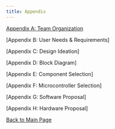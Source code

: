 ```yaml
---
title: Appendix
---
```


[Appendix A: Team Organization](./team_organization.md)

[Appendix B: User Needs & Requirements]

[Appendix C: Design Ideation]

[Appendix D: Block Diagram]

[Appendix E: Component Selection]

[Appendix F: Microcontroller Selection]

[Appendix G: Software Proposal]

[Appendix H: Hardware Proposal]

[Back to Main Page](./index.md)
